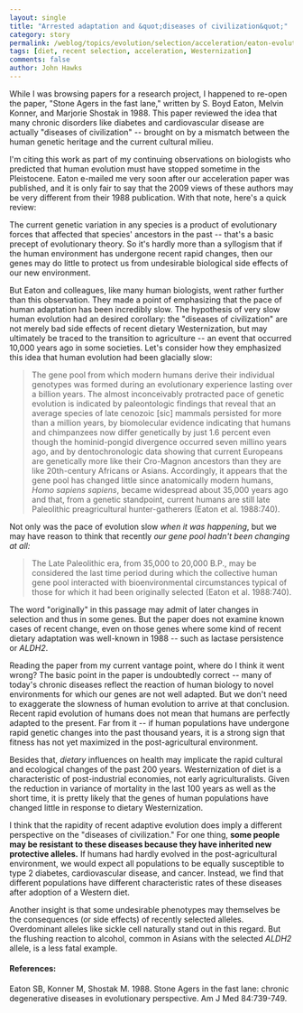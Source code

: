 ```yaml
---
layout: single 
title: "Arrested adaptation and &quot;diseases of civilization&quot;" 
category: story
permalink: /weblog/topics/evolution/selection/acceleration/eaton-evolution-stopped-diseases-civilization-2009.html
tags: [diet, recent selection, acceleration, Westernization] 
comments: false 
author: John Hawks 
---
```



While I was browsing papers for a research project, I happened to re-open the paper, "Stone Agers in the fast lane," written by S. Boyd Eaton, Melvin Konner, and Marjorie Shostak in 1988. This paper reviewed the idea that many chronic disorders like diabetes and cardiovascular disease are actually "diseases of civilization" -- brought on by a mismatch between the human genetic heritage and the current cultural milieu.

I'm citing this work as part of my continuing observations on biologists who predicted that human evolution must have stopped sometime in the Pleistocene. Eaton e-mailed me very soon after our acceleration paper was published, and it is only fair to say that the 2009 views of these authors may be very different from their 1988 publication. With that note, here's a quick review:

The current genetic variation in any species is a product of evolutionary forces that affected that species' ancestors in the past -- that's a basic precept of evolutionary theory. So it's hardly more than a syllogism that if the human environment has undergone recent rapid changes, then our genes may do little to protect us from undesirable biological side effects of our new environment. 

But Eaton and colleagues, like many human biologists, went rather further than this observation. They made a point of emphasizing that the pace of human adaptation has been incredibly slow. The hypothesis of very slow human evolution had an desired corollary: the "diseases of civilization" are not merely bad side effects of recent dietary Westernization, but may ultimately be traced to the transition to agriculture -- an event that occurred 10,000 years ago in some societies. Let's consider how they emphasized this idea that human evolution had been glacially slow:

<blockquote>The gene pool from which modern humans derive their individual genotypes was formed during an evolutionary experience lasting over a billion years. The almost inconceivably protracted pace of genetic evolution is indicated by paleontologic findings that reveal that an average species of late cenozoic [sic] mammals persisted for more than a million years, by biomolecular evidence indicating that humans and chimpanzees now differ genetically by just 1.6 percent even though the hominid-pongid divergence occurred seven millino years ago, and by dentochronologic data showing that current Europeans are genetically more like their Cro-Magnon ancestors than they are like 20th-century Africans or Asians. Accordingly, it appears that the gene pool has changed little since anatomically modern humans, <i>Homo sapiens sapiens</i>, became widespread about 35,000 years ago and that, from a genetic standpoint, current humans are still late Paleolithic preagricultural hunter-gatherers (Eaton et al. 1988:740).</blockquote>

Not only was the pace of evolution slow <i>when it was happening</i>, but we may have reason to think that recently <i>our gene pool hadn't been changing at all:</i>

<blockquote>The Late Paleolithic era, from 35,000 to 20,000 B.P., may be considered the last time period during which the collective human gene pool interacted with bioenvironmental circumstances typical of those for which it had been originally selected (Eaton et al. 1988:740).</blockquote>

The word "originally" in this passage may admit of later changes in selection and thus in some genes. But the paper does not examine known cases of recent change, even on those genes where some kind of recent dietary adaptation was well-known in 1988 -- such as lactase persistence or <i>ALDH2</i>. 

Reading the paper from my current vantage point, where do I think it went wrong? The basic point in the paper is undoubtedly correct -- many of today's chronic diseases reflect the reaction of human biology to novel environments for which our genes are not well adapted. But we don't need to exaggerate the slowness of human evolution to arrive at that conclusion. Recent rapid evolution of humans does not mean that humans are perfectly adapted to the present. Far from it -- if human populations have undergone rapid genetic changes into the past thousand years, it is a strong sign that fitness has not yet maximized in the post-agricultural environment. 

Besides that, <i>dietary</i> influences on health may implicate the rapid cultural and ecological changes of the past 200 years. Westernization of diet is a characteristic of post-industrial economies, not early agriculturalists. Given the reduction in variance of mortality in the last 100 years as well as the short time, it is pretty likely that the genes of human populations have changed little in response to dietary Westernization. 

I think that the rapidity of recent adaptive evolution does imply a different perspective on the "diseases of civilization." For one thing, <b>some people may be resistant to these diseases because they have inherited new protective alleles.</b> If humans had hardly evolved in the post-agricultural environment, we would expect all populations to be equally susceptible to type 2 diabetes, cardiovascular disease, and cancer. Instead, we find that different populations have different characteristic rates of these diseases after adoption of a Western diet. 

Another insight is that some undesirable phenotypes may themselves be the consequences (or side effects) of recently selected alleles. Overdominant alleles like sickle cell naturally stand out in this regard. But the flushing reaction to alcohol, common in Asians with the selected <i>ALDH2</i> allele, is a less fatal example. 


<h4>References:</h4>

<p class="cite">Eaton SB, Konner M, Shostak M. 1988. Stone Agers in the fast lane: chronic degenerative diseases in evolutionary perspective. Am J Med 84:739-749.</p>

